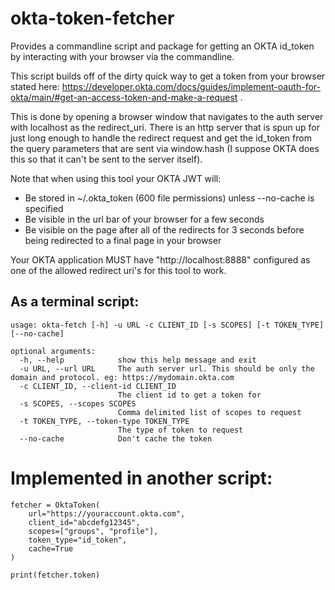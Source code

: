 # okta-token-fetcher

Provides a commandline script and package for getting an OKTA id_token by interacting with your browser via the commandline.

This script builds off of the dirty quick way to get a token from your browser stated here:
https://developer.okta.com/docs/guides/implement-oauth-for-okta/main/#get-an-access-token-and-make-a-request .

This is done by opening a browser window that navigates to the auth server with localhost as the redirect_uri. There
is an http server that is spun up for just long enough to handle the redirect request and get the id_token from the
query parameters that are sent via window.hash (I suppose OKTA does this so that it can't be sent to the server itself).

Note that when using this tool your OKTA JWT will:

  * Be stored in ~/.okta_token (600 file permissions) unless --no-cache is specified
  * Be visible in the url bar of your browser for a few seconds
  * Be visible on the page after all of the redirects for 3 seconds before being redirected to a final page in your browser

Your OKTA application MUST have "http://localhost:8888" configured as one of the allowed redirect uri's for this tool to work.

## As a terminal script:

```
usage: okta-fetch [-h] -u URL -c CLIENT_ID [-s SCOPES] [-t TOKEN_TYPE] [--no-cache]

optional arguments:
  -h, --help            show this help message and exit
  -u URL, --url URL     The auth server url. This should be only the domain and protocol. eg: https://mydomain.okta.com
  -c CLIENT_ID, --client-id CLIENT_ID
                        The client id to get a token for
  -s SCOPES, --scopes SCOPES
                        Comma delimited list of scopes to request
  -t TOKEN_TYPE, --token-type TOKEN_TYPE
                        The type of token to request
  --no-cache            Don't cache the token
```

# Implemented in another script:

```
fetcher = OktaToken(
    url="https://youraccount.okta.com",
    client_id="abcdefg12345",
    scopes=["groups", "profile"],
    token_type="id_token",
    cache=True
)

print(fetcher.token)
```